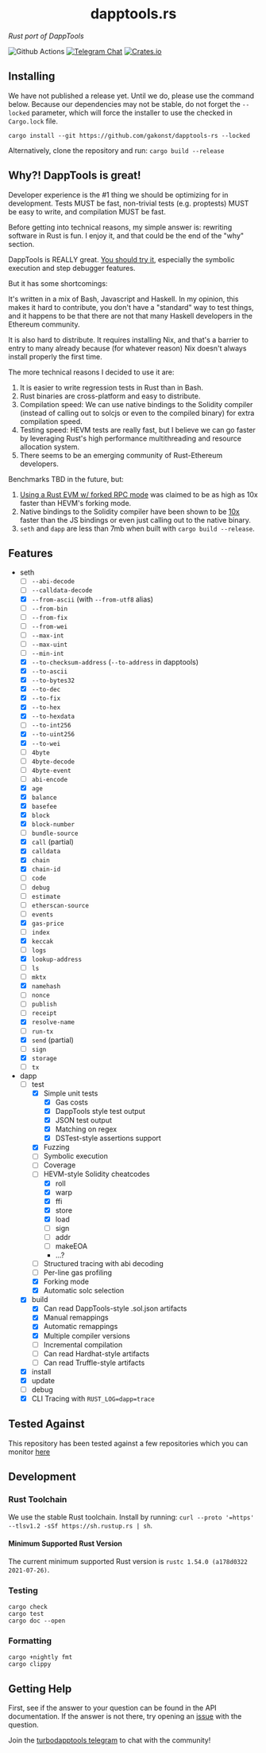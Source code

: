 # <h1 align="center"> dapptools.rs </h1>

_Rust port of DappTools_

![Github Actions](https://github.com/gakonst/dapptools-rs/workflows/Tests/badge.svg)
[![Telegram Chat](https://img.shields.io/endpoint?color=neon&style=flat-square&url=https%3A%2F%2Ftg.sumanjay.workers.dev%2Fturbodapptools)](https://t.me/turbodapptools)
[![Crates.io][crates-badge]][crates-url]

[crates-badge]: https://img.shields.io/crates/v/turbodapp.svg
[crates-url]: https://crates.io/crates/turbodapp

## Installing

We have not published a release yet. Until we do, please use the command below.
Because our dependencies may not be stable, do not forget the `--locked`
parameter, which will force the installer to use the checked in `Cargo.lock`
file.

```
cargo install --git https://github.com/gakonst/dapptools-rs --locked
```

Alternatively, clone the repository and run: `cargo build --release`

## Why?! DappTools is great!

Developer experience is the #1 thing we should be optimizing for in development.
Tests MUST be fast, non-trivial tests (e.g. proptests) MUST be easy to write,
and compilation MUST be fast.

Before getting into technical reasons, my simple answer is: rewriting software
in Rust is fun. I enjoy it, and that could be the end of the "why" section.

DappTools is REALLY great.
[You should try it](https://github.com/dapphub/dapptools/), especially the
symbolic execution and step debugger features.

But it has some shortcomings:

It's written in a mix of Bash, Javascript and Haskell. In my opinion, this makes
it hard to contribute, you don't have a "standard" way to test things, and it
happens to be that there are not that many Haskell developers in the Ethereum
community.

It is also hard to distribute. It requires installing Nix, and that's a barrier
to entry to many already because (for whatever reason) Nix doesn't always
install properly the first time.

The more technical reasons I decided to use it are:

1. It is easier to write regression tests in Rust than in Bash.
1. Rust binaries are cross-platform and easy to distribute.
1. Compilation speed: We can use native bindings to the Solidity compiler
   (instead of calling out to solcjs or even to the compiled binary) for extra
   compilation speed.
1. Testing speed: HEVM tests are really fast, but I believe we can go faster by
   leveraging Rust's high performance multithreading and resource allocation
   system.
1. There seems to be an emerging community of Rust-Ethereum developers.

Benchmarks TBD in the future, but:

1. [Using a Rust EVM w/ forked RPC mode](https://github.com/brockelmore/rust-cevm/#compevm-rust-ethereum-virtual-machine-implementation-designed-for-smart-contract-composability-testing)
   was claimed to be as high as 10x faster than HEVM's forking mode.
1. Native bindings to the Solidity compiler have been shown to be
   [10x](https://forum.openzeppelin.com/t/a-faster-solidity-compiler-cli-in-rust/2546)
   faster than the JS bindings or even just calling out to the native binary.
1. `seth` and `dapp` are less than 7mb when built with `cargo build --release`.

## Features

- seth
  - [ ] `--abi-decode`
  - [ ] `--calldata-decode`
  - [x] `--from-ascii` (with `--from-utf8` alias)
  - [ ] `--from-bin`
  - [ ] `--from-fix`
  - [ ] `--from-wei`
  - [ ] `--max-int`
  - [ ] `--max-uint`
  - [ ] `--min-int`
  - [x] `--to-checksum-address` (`--to-address` in dapptools)
  - [x] `--to-ascii`
  - [x] `--to-bytes32`
  - [x] `--to-dec`
  - [x] `--to-fix`
  - [x] `--to-hex`
  - [x] `--to-hexdata`
  - [ ] `--to-int256`
  - [x] `--to-uint256`
  - [x] `--to-wei`
  - [ ] `4byte`
  - [ ] `4byte-decode`
  - [ ] `4byte-event`
  - [ ] `abi-encode`
  - [x] `age`
  - [x] `balance`
  - [x] `basefee`
  - [x] `block`
  - [x] `block-number`
  - [ ] `bundle-source`
  - [x] `call` (partial)
  - [x] `calldata`
  - [x] `chain`
  - [x] `chain-id`
  - [ ] `code`
  - [ ] `debug`
  - [ ] `estimate`
  - [ ] `etherscan-source`
  - [ ] `events`
  - [x] `gas-price`
  - [ ] `index`
  - [x] `keccak`
  - [ ] `logs`
  - [x] `lookup-address`
  - [ ] `ls`
  - [ ] `mktx`
  - [x] `namehash`
  - [ ] `nonce`
  - [ ] `publish`
  - [ ] `receipt`
  - [x] `resolve-name`
  - [ ] `run-tx`
  - [x] `send` (partial)
  - [ ] `sign`
  - [x] `storage`
  - [ ] `tx`
- dapp
  - [ ] test
    - [x] Simple unit tests
      - [x] Gas costs
      - [x] DappTools style test output
      - [x] JSON test output
      - [x] Matching on regex
      - [x] DSTest-style assertions support
    - [x] Fuzzing
    - [ ] Symbolic execution
    - [ ] Coverage
    - [ ] HEVM-style Solidity cheatcodes
      - [x] roll
      - [x] warp
      - [x] ffi
      - [x] store
      - [x] load
      - [ ] sign
      - [ ] addr
      - [ ] makeEOA
      - ...?
    - [ ] Structured tracing with abi decoding
    - [ ] Per-line gas profiling
    - [x] Forking mode
    - [x] Automatic solc selection
  - [x] build
    - [x] Can read DappTools-style .sol.json artifacts
    - [x] Manual remappings
    - [x] Automatic remappings
    - [x] Multiple compiler versions
    - [ ] Incremental compilation
    - [ ] Can read Hardhat-style artifacts
    - [ ] Can read Truffle-style artifacts
  - [x] install
  - [x] update
  - [ ] debug
  - [x] CLI Tracing with `RUST_LOG=dapp=trace`

## Tested Against

This repository has been tested against a few repositories which you can monitor
[here](https://github.com/gakonst/dapptools-benchmarks)

## Development

### Rust Toolchain

We use the stable Rust toolchain. Install by running:
`curl --proto '=https' --tlsv1.2 -sSf https://sh.rustup.rs | sh`.

#### Minimum Supported Rust Version

The current minimum supported Rust version is
`rustc 1.54.0 (a178d0322 2021-07-26)`.

### Testing

```
cargo check
cargo test
cargo doc --open
```

### Formatting

```
cargo +nightly fmt
cargo clippy
```

## Getting Help

First, see if the answer to your question can be found in the API documentation.
If the answer is not there, try opening an
[issue](https://github.com/gakonst/dapptools-rs/issues/new) with the question.

Join the [turbodapptools telegram](https://t.me/turbodapptools) to chat with the
community!
